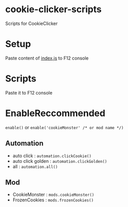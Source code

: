 # cookie-clicker-scripts
Scripts for CookieClicker

# Setup

Paste content of [index.js](./index.js) to F12 console

# Scripts

Paste it to F12 console

# EnableReccommended

`enable()` or `enable('cookieMonster' /* or mod name */)`

## Automation

- auto click        : `automation.clickCookie()`
- auto click golden : `automation.clickGolden()`
- all               : `automation.all()`

## Mod

- CookieMonster : `mods.cookieMonster()`
- FrozenCookies : `mods.frozenCookies()`
